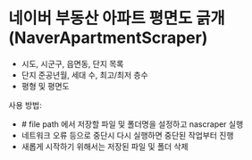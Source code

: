 # 네이버 부동산 아파트 평면도 긁개 (NaverApartmentScraper)

- 시도, 시군구, 읍면동, 단지 목록
- 단지 준공년월, 세대 수, 최고/최저 층수
- 평형 및 평면도

사용 방법:
 - \# file path 에서 저장할 파일 및 폴더명을 설정하고 nascraper 실행
 - 네트워크 오류 등으로 중단시 다시 실행하면 중단된 작업부터 진행
 - 새롭게 시작하기 위해서는 저장된 파일 및 폴더 삭제